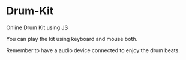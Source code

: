 # Drum-Kit
Online Drum Kit using JS

You can play the kit using keyboard and mouse both.

Remember to have a audio device connected to enjoy the drum beats.
